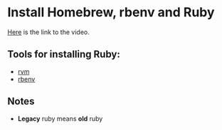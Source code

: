# Install Homebrew, rbenv and Ruby
[Here](https://www.udemy.com/course/learn-to-code-with-ruby-lang/learn/lecture/6477426#overview) is the link to the video.

## Tools for installing Ruby:
* [rvm](https://rvm.io/)
* [rbenv](http://rbenv.org/)

## Notes
* **Legacy** ruby means **old** ruby
